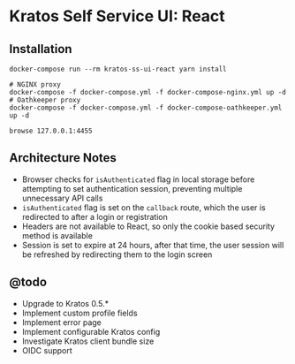# Kratos Self Service UI: React

## Installation

```
docker-compose run --rm kratos-ss-ui-react yarn install

# NGINX proxy
docker-compose -f docker-compose.yml -f docker-compose-nginx.yml up -d
# Oathkeeper proxy
docker-compose -f docker-compose.yml -f docker-compose-oathkeeper.yml up -d

browse 127.0.0.1:4455
```

## Architecture Notes

- Browser checks for `isAuthenticated` flag in local storage before attempting
  to set authentication session, preventing multiple unnecessary API calls
- `isAuthenticated` flag is set on the `callback` route, which the user is
  redirected to after a login or registration
- Headers are not available to React, so only the cookie based security
  method is available
- Session is set to expire at 24 hours, after that time, the user session will
  be refreshed by redirecting them to the login screen

## @todo

- Upgrade to Kratos 0.5.*
- Implement custom profile fields
- Implement error page
- Implement configurable Kratos config
- Investigate Kratos client bundle size
- OIDC support
